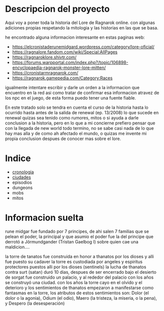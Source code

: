 # Descripcion del proyecto

Aqui voy a poner toda la historia del Lore de Ragnarok online. 
con algunas adiciones propias respetando la mitologia y las historias en las que se basa.

he encontrado alguna informacion interesante en estas paginas web:
- https://elcronistaderunemidgard.wordpress.com/category/lore-oficial/
- https://ragnalore.fandom.com/wiki/Special:AllPages
- https://ragnaroklore.shivtr.com/
- https://forums.warpportal.com/index.php?/topic/106898-encyclopaedia-ragnarok-monster-lore-mitten/
- https://cronistarmragnarok.com/
- https://ragnarok.gamepedia.com/Category:Races

igualmente intentare escribir y darle un orden a la informacion que encuentro en la red
asi como tratar de confirmar esa informacion atravez de los npc en el juego, de esta forma
puedo tener una fuente fiable.

En este tratado solo se tendra en cuenta el curso de la historia hasta lo ocurrido hasta antes de la salida de renewal
(ep. 13/2008) lo que sucede en renewal quizas sea tenido como rumores, mitos o si ayuda a darle conclusion a la historia,
pero en lo que a mi concierne prefiero pensar que con la llegada de new world todo termino, no se sabe casi nada de lo que hay mas alla y de como ah afectado el mundo, o quizas me invente mi propia conclusion despues de conocer mas sobre el lore.

# Indice

- [cronologia](./cronologia.md)
- [ciudades](./ciudades.md)
- episodios 
- dungeons
- mobs
- mitos

# Informacion suelta

rune midgar fue fundado por 7 principes, de ahi salen 7 familias que se pelean el poder, la principal y que asumio el poder fue la del principe que derrotó a Jörmundgander (Tristan Gaelbog I) sobre quien cae una maldicion....

la torre de tanatos fue construida en honor a thanatos por los dioses y alli fue puesto su cadaver
la torre es custodiada por angeles y espiritus protectores puestos alli por los dioses (sentinels)
la lucha de thanatos contra surt (satan) duró 10 dias, despues de ser encerrado bajo el desierto de sorgat
fue construido un palacio, y al rededor del palacio con los años se construyó una ciudad.
con los años la torre cayo en el olvido y el deterioro y los sentimientos de thanatos empezaron a manifestarse
como fantasmas en la torre, los atributos de estos sentimientos son: Dolor (el dolor o la agonia), Odium (el odio), Maero (la tristeza, la miseria, o la pena), y Despero (la desesperación)

